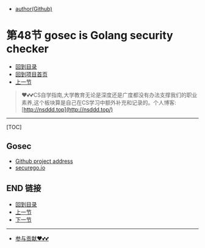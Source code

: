 + [author(Github)](https://github.com)

# 第48节 gosec is Golang security checker

+ [回到目录](../README.md)
+ [回到项目首页](../../README.md)
+ [上一节](47.md)
> ❤️💕💕CS自学指南,大学教育无论是深度还是广度都没有办法支撑我们的职业素养,这个板块算是自己在CS学习中额外补充和记录的。个人博客:[http://nsddd.top](http://nsddd.top/)
---
[TOC]

## Gosec

+ [Github project address](https://github.com/securego/gosec)
+ [securego.io](https://securego.io/)





## END 链接
+ [回到目录](../README.md)
+ [上一节](47.md)
+ [下一节](49.md)
---
+ [参与贡献❤️💕💕](https://github.com/3293172751/Block_Chain/blob/master/Git/git-contributor.md)